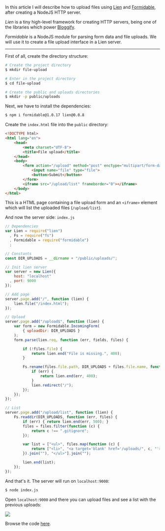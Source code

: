 In this article I will describe how to upload files using [Lien](https://github.com/LienJS/Lien) and [Formidable](https://github.com/felixge/node-formidable), after creating a NodeJS HTTP server.

*Lien* is a tiny high-level framework for creating HTTP servers, being one of the libraries which power [Bloggify](http://bloggify.org/).

*Formidable* is a NodeJS module for parsing form data and file uploads. We will use it to create a file upload interface in a Lien server.

---

First of all, create the directory structure:

```sh
# Create the project directory
$ mkdir file-upload

# Enter in the project directory
$ cd file-upload

# Create the public and uploads directories
$ mkdir -p public/uploads
```

Next, we have to install the dependencies:

```sh
$ npm i formidable@1.0.17 lien@0.0.8
```

Create the `index.html` file into the `public` directory:

```html
<!DOCTYPE html>
<html lang="en">
    <head>
        <meta charset="UTF-8">
        <title>File upload</title>
    </head>
    <body>
        <form action="/upload" method="post" enctype="multipart/form-data">
            <input name="file" type="file">
            <button>Submit</button>
        </form>
        <iframe src="/upload/list" frameborder="0"></iframe>
    </body>
</html>
```

This is a HTML page containing a file upload form and an `<iframe>` element which will list the uploaded files (`/upload/list`).

And now the server side: `index.js`

```js
// Dependencies
var Lien = require("lien")
  , Fs = require("fs")
  , Formidable = require("formidable")
  ;

// Constants
const DIR_UPLOADS = __dirname + "/public/uploads/";

// Init lien server
var server = new Lien({
    host: "localhost"
  , port: 9000
});

// Add page
server.page.add("/", function (lien) {
    lien.file("/index.html");
});

// Upload
server.page.add("/upload$", function (lien) {
    var form = new Formidable.IncomingForm(
        { uploadDir: DIR_UPLOADS }
    );
    form.parse(lien.req, function (err, fields, files) {

        if (!files.file) {
            return lien.end("File is missing.", 400);
        }

        Fs.rename(files.file.path, DIR_UPLOADS + files.file.name, function (err) {
            if (err) {
                return lien.end(err, 400);
            }
            lien.redirect("/");
        });
    });
});

// List
server.page.add("/upload/list", function (lien) {
    Fs.readdir(DIR_UPLOADS, function (err, files) {
        if (err) { return lien.end(err, 500); }
        files = files.filter(function (c) {
            return c !== ".gitignore";
        });

        var list = ["<ul>", files.map(function (c) {
            return ["<li>", "<a target='blank' href='/uploads/", c, "'>", c, "</a></li>"].join("");
        }).join(""), "</ul>"].join("");

        lien.end(list);
    });
});
```

And that's it. The server will run on `localhost:9000`:

```sh
$ node index.js
```

Open `localhost:9000` and there you can upload files and see a list with the previous uploads:

![](https://i.imgur.com/VUN62B1.png)

Browse the code [here](https://github.com/IonicaBizau/learning-nodejs/tree/master/file-upload).
